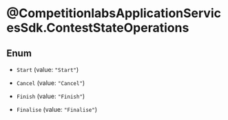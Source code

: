 # @CompetitionlabsApplicationServicesSdk.ContestStateOperations

## Enum


* `Start` (value: `"Start"`)

* `Cancel` (value: `"Cancel"`)

* `Finish` (value: `"Finish"`)

* `Finalise` (value: `"Finalise"`)


